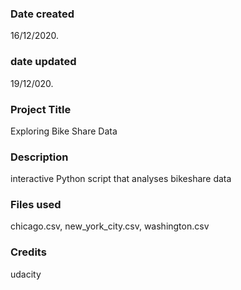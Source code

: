 ### Date created
16/12/2020.
### date updated 
19/12/020.
### Project Title
Exploring Bike Share Data

### Description
interactive Python script that analyses bikeshare data

### Files used
chicago.csv, new_york_city.csv, washington.csv

### Credits
udacity
